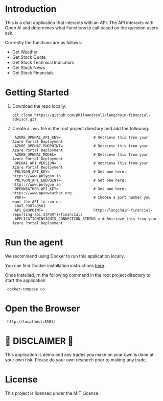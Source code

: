 # Introduction
This is a chat application that interacts with an API.  The API interacts with Open AI and determines what Functions to call based on the question users ask.   

Currently the functions are as follows:
- Get Weather
- Get Stock Quote
- Get Stock Technical Indicators
- Get Stock News
- Get Stock Financials

# Getting Started
1. Download the repo locally:
    ```
    git clone https://github.com/philnandreoli/langchain-financial-advisor.git
    ```

2. Create a `.env` file in the root project directory and add the following:

   ```
    AZURE_OPENAI_API_KEY=               # Retrieve this from your Azure Portal Deployment
    AZURE_OPENAI_ENDPOINT=              # Retrieve this from your Azure Portal Deployment
    AZURE_OPENAI_MODEL=                 # Retrieve this from your Azure Portal Deployment
    OPENAI_API_VERSION=                 # Retrieve this from your Azure Portal Deployment
    POLYGON_API_KEY=                    # Get one here: https://www.polygon.io
    POLYGON_API_ENDPOINT=               # Get one here: https://www.polygon.io
    OPENWEATHER_API_KEY=                # Get one here: https://www.openweather.org
    PORT=                               # Choose a port number you want the API to run on
    CHAT_PORT=8501
    API_ENDPOINT=                       http://langchain-financial-reporting-api:${PORT}/financials
    APPLICATIONINSIGHTS_CONNECTION_STRING = # Retrieve this from your Azure Portal Deployment
   ```

# Run the agent
We recommend using Docker to run this application locally.   

You can find Docker installation instructions [here][1].

Once installed, rn the following command in the root project directory to start the application: 
   ```
    docker-compose up 
   ```

# Open the Browser
   ```
    http://localhost:8501/
   ```

# 🛑 DISCLAIMER 🛑
This application is demo and any trades you make on your own is done at your own risk.  Please do your own research prior to making any trade. 

# License
This project is licensed under the MIT License


[1]:<https://docs.docker.com/get-docker/>